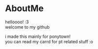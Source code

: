 # AboutMe

<p> helloooo! :3 <br>
welcome to my github <p>

<p> i made this mainly for ponytown! <br>
you can read my carrd for pt related stuff :o<p>

